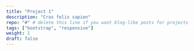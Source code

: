 ```yaml
---
title: "Project 1"
description: "Cras felis sapien"
repo: "#" # delete this line if you want blog-like posts for projects
tags: ["bootstrap", "responsive"]
weight: 1
draft: false
---
```

